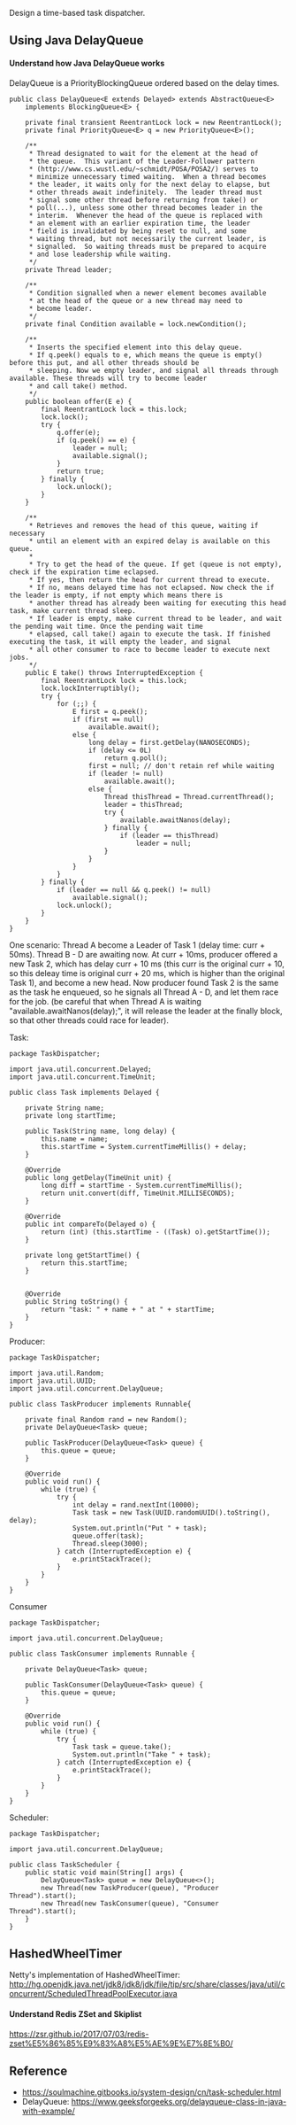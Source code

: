 Design a time-based task dispatcher.

## Using Java DelayQueue

#### Understand how Java DelayQueue works

DelayQueue is a PriorityBlockingQueue ordered based on the delay times.

```
public class DelayQueue<E extends Delayed> extends AbstractQueue<E>
    implements BlockingQueue<E> {

    private final transient ReentrantLock lock = new ReentrantLock();
    private final PriorityQueue<E> q = new PriorityQueue<E>();

    /**
     * Thread designated to wait for the element at the head of
     * the queue.  This variant of the Leader-Follower pattern
     * (http://www.cs.wustl.edu/~schmidt/POSA/POSA2/) serves to
     * minimize unnecessary timed waiting.  When a thread becomes
     * the leader, it waits only for the next delay to elapse, but
     * other threads await indefinitely.  The leader thread must
     * signal some other thread before returning from take() or
     * poll(...), unless some other thread becomes leader in the
     * interim.  Whenever the head of the queue is replaced with
     * an element with an earlier expiration time, the leader
     * field is invalidated by being reset to null, and some
     * waiting thread, but not necessarily the current leader, is
     * signalled.  So waiting threads must be prepared to acquire
     * and lose leadership while waiting.
     */
    private Thread leader;

    /**
     * Condition signalled when a newer element becomes available
     * at the head of the queue or a new thread may need to
     * become leader.
     */
    private final Condition available = lock.newCondition();
    
    /**
     * Inserts the specified element into this delay queue.
     * If q.peek() equals to e, which means the queue is empty() before this put, and all other threads should be 
     * sleeping. Now we empty leader, and signal all threads through available. These threads will try to become leader
     * and call take() method.
     */
    public boolean offer(E e) {
        final ReentrantLock lock = this.lock;
        lock.lock();
        try {
            q.offer(e);
            if (q.peek() == e) {
                leader = null;
                available.signal();
            }
            return true;
        } finally {
            lock.unlock();
        }
    }
    
    /**
     * Retrieves and removes the head of this queue, waiting if necessary
     * until an element with an expired delay is available on this queue.
     *
     * Try to get the head of the queue. If get (queue is not empty), check if the expiration time eclapsed.
     * If yes, then return the head for current thread to execute.
     * If no, means delayed time has not eclapsed. Now check the if the leader is empty, if not empty which means there is 
     * another thread has already been waiting for executing this head task, make current thread sleep.
     * If leader is empty, make current thread to be leader, and wait the pending wait time. Once the pending wait time 
     * elapsed, call take() again to execute the task. If finished executing the task, it will empty the leader, and signal 
     * all other consumer to race to become leader to execute next jobs.
     */
    public E take() throws InterruptedException {
        final ReentrantLock lock = this.lock;
        lock.lockInterruptibly();
        try {
            for (;;) {
                E first = q.peek();
                if (first == null)
                    available.await();
                else {
                    long delay = first.getDelay(NANOSECONDS);
                    if (delay <= 0L)
                        return q.poll();
                    first = null; // don't retain ref while waiting
                    if (leader != null)
                        available.await();
                    else {
                        Thread thisThread = Thread.currentThread();
                        leader = thisThread;
                        try {
                            available.awaitNanos(delay);
                        } finally {
                            if (leader == thisThread)
                                leader = null;
                        }
                    }
                }
            }
        } finally {
            if (leader == null && q.peek() != null)
                available.signal();
            lock.unlock();
        }
    }
}
```

One scenario: Thread A become a Leader of Task 1 (delay time: curr + 50ms). Thread B - D are awaiting now. At curr + 10ms, producer offered a new Task 2, which has delay curr + 10 ms (this curr is the original curr + 10, so this deleay time is original curr + 20 ms, which is higher than the original Task 1), and become a new head. Now producer found Task 2 is the same as the task he enqueued, so he signals all Thread A - D, and let them race for the job. (be careful that when Thread A is waiting "available.awaitNanos(delay);", it will release the leader at the finally block, so that other threads could race for leader).

Task: 
```
package TaskDispatcher;

import java.util.concurrent.Delayed;
import java.util.concurrent.TimeUnit;

public class Task implements Delayed {

    private String name;
    private long startTime;

    public Task(String name, long delay) {
        this.name = name;
        this.startTime = System.currentTimeMillis() + delay;
    }

    @Override
    public long getDelay(TimeUnit unit) {
        long diff = startTime - System.currentTimeMillis();
        return unit.convert(diff, TimeUnit.MILLISECONDS);
    }

    @Override
    public int compareTo(Delayed o) {
        return (int) (this.startTime - ((Task) o).getStartTime());
    }

    private long getStartTime() {
        return this.startTime;
    }


    @Override
    public String toString() {
        return "task: " + name + " at " + startTime;
    }
}

```

Producer:
```
package TaskDispatcher;

import java.util.Random;
import java.util.UUID;
import java.util.concurrent.DelayQueue;

public class TaskProducer implements Runnable{

    private final Random rand = new Random();
    private DelayQueue<Task> queue;

    public TaskProducer(DelayQueue<Task> queue) {
        this.queue = queue;
    }

    @Override
    public void run() {
        while (true) {
            try {
                int delay = rand.nextInt(10000);
                Task task = new Task(UUID.randomUUID().toString(), delay);
                System.out.println("Put " + task);
                queue.offer(task);
                Thread.sleep(3000);
            } catch (InterruptedException e) {
                e.printStackTrace();
            }
        }
    }
}

```

Consumer
```
package TaskDispatcher;

import java.util.concurrent.DelayQueue;

public class TaskConsumer implements Runnable {

    private DelayQueue<Task> queue;

    public TaskConsumer(DelayQueue<Task> queue) {
        this.queue = queue;
    }

    @Override
    public void run() {
        while (true) {
            try {
                Task task = queue.take();
                System.out.println("Take " + task);
            } catch (InterruptedException e) {
                e.printStackTrace();
            }
        }
    }
}

```

Scheduler:
```
package TaskDispatcher;

import java.util.concurrent.DelayQueue;

public class TaskScheduler {
    public static void main(String[] args) {
        DelayQueue<Task> queue = new DelayQueue<>();
        new Thread(new TaskProducer(queue), "Producer Thread").start();
        new Thread(new TaskConsumer(queue), "Consumer Thread").start();
    }
}

```

## HashedWheelTimer

Netty's implementation of HashedWheelTimer: http://hg.openjdk.java.net/jdk8/jdk8/jdk/file/tip/src/share/classes/java/util/concurrent/ScheduledThreadPoolExecutor.java


#### Understand Redis ZSet and Skiplist
https://zsr.github.io/2017/07/03/redis-zset%E5%86%85%E9%83%A8%E5%AE%9E%E7%8E%B0/

## Reference
* https://soulmachine.gitbooks.io/system-design/cn/task-scheduler.html
* DelayQueue: https://www.geeksforgeeks.org/delayqueue-class-in-java-with-example/

